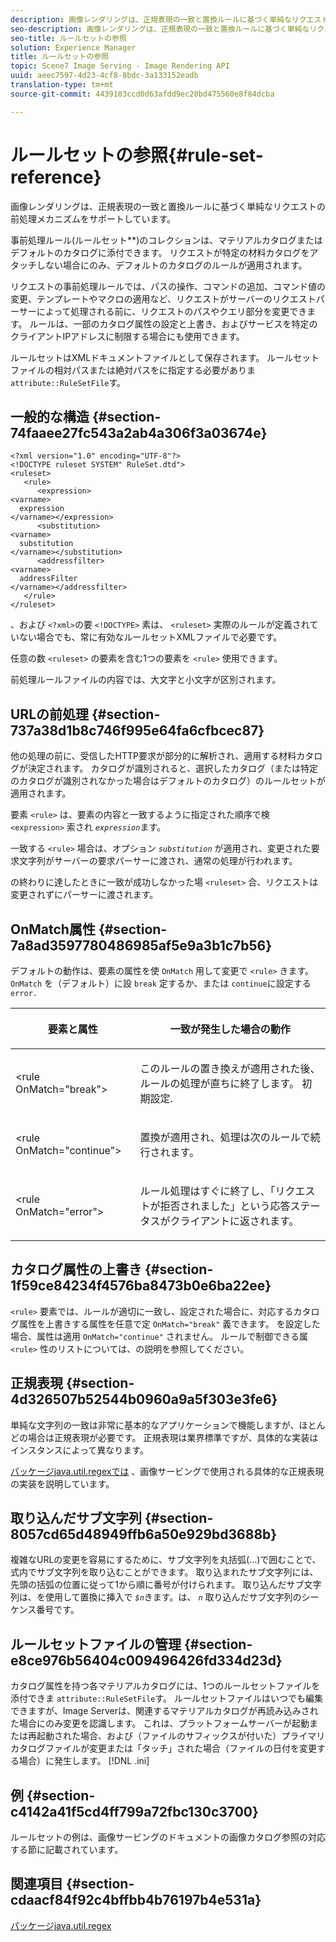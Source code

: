 ```yaml
---
description: 画像レンダリングは、正規表現の一致と置換ルールに基づく単純なリクエストの前処理メカニズムをサポートしています。
seo-description: 画像レンダリングは、正規表現の一致と置換ルールに基づく単純なリクエストの前処理メカニズムをサポートしています。
seo-title: ルールセットの参照
solution: Experience Manager
title: ルールセットの参照
topic: Scene7 Image Serving - Image Rendering API
uuid: aeec7597-4d23-4cf8-8bdc-3a133152eadb
translation-type: tm+mt
source-git-commit: 4439103ccd0d63afdd9ec20bd475560e8f84dcba

---
```



# ルールセットの参照{#rule-set-reference}

画像レンダリングは、正規表現の一致と置換ルールに基づく単純なリクエストの前処理メカニズムをサポートしています。

<!--<a id="section_F44601A65CE1451EAD0A449C66B773CC"></a>-->

事前処理ルール(ルールセット&#x200B;**)のコレクションは、マテリアルカタログまたはデフォルトのカタログに添付できます。 リクエストが特定の材料カタログをアタッチしない場合にのみ、デフォルトのカタログのルールが適用されます。

リクエストの事前処理ルールでは、パスの操作、コマンドの追加、コマンド値の変更、テンプレートやマクロの適用など、リクエストがサーバーのリクエストパーサーによって処理される前に、リクエストのパスやクエリ部分を変更できます。 ルールは、一部のカタログ属性の設定と上書き、およびサービスを特定のクライアントIPアドレスに制限する場合にも使用できます。

ルールセットはXMLドキュメントファイルとして保存されます。 ルールセットファイルの相対パスまたは絶対パスをに指定する必要がありま `attribute::RuleSetFile`す。

## 一般的な構造 {#section-74faaee27fc543a2ab4a306f3a03674e}

```
<?xml version="1.0" encoding="UTF-8"?>
<!DOCTYPE ruleset SYSTEM" RuleSet.dtd">
<ruleset>
   <rule>
      <expression>
<varname>
  expression
</varname></expression>
      <substitution>
<varname>
  substitution
</varname></substitution>
      <addressfilter>
<varname>
  addressFilter
</varname></addressfilter>
   </rule>
</ruleset>
```

、および `<?xml>`の要 `<!DOCTYPE>` 素は、 `<ruleset>` 実際のルールが定義されていない場合でも、常に有効なルールセットXMLファイルで必要です。

任意の数 `<ruleset>` の要素を含む1つの要素を `<rule>` 使用できます。

前処理ルールファイルの内容では、大文字と小文字が区別されます。

## URLの前処理 {#section-737a38d1b8c746f995e64fa6cfbcec87}

他の処理の前に、受信したHTTP要求が部分的に解析され、適用する材料カタログが決定されます。 カタログが識別されると、選択したカタログ（または特定のカタログが識別されなかった場合はデフォルトのカタログ）のルールセットが適用されます。

要素 `<rule>` は、要素の内容と一致するように指定された順序で検 `<expression>` 索され *`expression`*&#x200B;ます。

一致する `<rule>` 場合は、オプション *`substitution`* が適用され、変更された要求文字列がサーバーの要求パーサーに渡され、通常の処理が行われます。

の終わりに達したときに一致が成功しなかった場 `<ruleset>` 合、リクエストは変更されずにパーサーに渡されます。

## OnMatch属性 {#section-7a8ad3597780486985af5e9a3b1c7b56}

デフォルトの動作は、要素の属性を使 `OnMatch` 用して変更で `<rule>` きます。 `OnMatch` を（デフォルト）に設 `break` 定するか、または `continue`に設定する `error.`

<table id="table_4CABF55B33854A128D5F326B31C6C397"> 
 <thead> 
  <tr> 
   <th colname="col1" class="entry"> <p>要素と属性 </p> </th> 
   <th colname="col2" class="entry"> <p>一致が発生した場合の動作 </p> </th> 
  </tr> 
 </thead>
 <tbody> 
  <tr> 
   <td colname="col1"> <p><span class="codeph"> &lt;rule OnMatch="break"&gt;</span> </p> </td> 
   <td colname="col2"> <p>このルールの置き換えが適用された後、ルールの処理が直ちに終了します。 初期設定. </p> </td> 
  </tr> 
  <tr> 
   <td colname="col1"> <p><span class="codeph"> &lt;rule OnMatch="continue"&gt;</span> </p> </td> 
   <td colname="col2"> <p>置換が適用され、処理は次のルールで続行されます。 </p> </td> 
  </tr> 
  <tr> 
   <td colname="col1"> <p><span class="codeph"> &lt;rule OnMatch="error"&gt;</span> </p> </td> 
   <td colname="col2"> <p>ルール処理はすぐに終了し、「リクエストが拒否されました」という応答ステータスがクライアントに返されます。 </p> </td> 
  </tr> 
 </tbody> 
</table>

## カタログ属性の上書き {#section-1f59ce84234f4576ba8473b0e6ba22ee}

`<rule>` 要素では、ルールが適切に一致し、設定された場合に、対応するカタログ属性を上書きする属性を任意で定 `OnMatch="break"` 義できます。 を設定した場合、属性は適用 `OnMatch="continue"` されません。 ルールで制御できる属 `<rule>` 性のリストについては、の説明を参照してください。

## 正規表現 {#section-4d326507b52544b0960a9a5f303e3fe6}

単純な文字列の一致は非常に基本的なアプリケーションで機能しますが、ほとんどの場合は正規表現が必要です。 正規表現は業界標準ですが、具体的な実装はインスタンスによって異なります。

[パッケージjava.util.regexでは](https://www2.cs.duke.edu/csed/java/jdk1.4.2/docs/api/) 、画像サービングで使用される具体的な正規表現の実装を説明しています。

## 取り込んだサブ文字列 {#section-8057cd65d48949ffb6a50e929bd3688b}

複雑なURLの変更を容易にするために、サブ文字列を丸括弧(...)で囲むことで、式内でサブ文字列を取り込むことができます。 取り込まれたサブ文字列には、先頭の括弧の位置に従って1から順に番号が付けられます。 取り込んだサブ文字列は、を使用して置換に挿入で *`$n`*&#x200B;きます。は、 *`n`* 取り込んだサブ文字列のシーケンス番号です。

## ルールセットファイルの管理 {#section-e8ce976b56404c009496426fd334d23d}

カタログ属性を持つ各マテリアルカタログには、1つのルールセットファイルを添付できま `attribute::RuleSetFile`す。 ルールセットファイルはいつでも編集できますが、Image Serverは、関連するマテリアルカタログが再読み込みされた場合にのみ変更を認識します。 これは、プラットフォームサーバーが起動または再起動された場合、および（ファイルのサフィックスが付いた）プライマリカタログファイルが変更または「タッチ」された場合（ファイルの日付を変更する場合）に発生します。 [!DNL .ini]

## 例 {#section-c4142a41f5cd4ff799a72fbc130c3700}

ルールセットの例は、画像サービングのドキュメントの画像カタログ参照の対応する節に記載されています。

## 関連項目 {#section-cdaacf84f92c4bffbb4b76197b4e531a}

[パッケージjava.util.regex](https://www2.cs.duke.edu/csed/java/jdk1.4.2/docs/api/)
